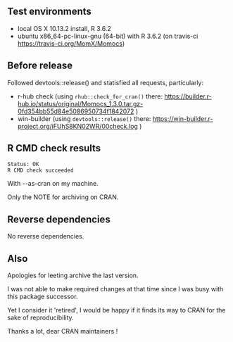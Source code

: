 ## Test environments
* local OS X 10.13.2 install, R 3.6.2
* ubuntu x86_64-pc-linux-gnu (64-bit) with R 3.6.2 (on travis-ci https://travis-ci.org/MomX/Momocs)

## Before release
Followed devtools::release() and statisfied all requests, particularly:
* r-hub check (using `rhub::check_for_cran()` there: https://builder.r-hub.io/status/original/Momocs_1.3.0.tar.gz-0fd354bb55d84e5086950734f1842072 )
* win-builder (using `devtools::release()` there: https://win-builder.r-project.org/iFUhS8KN02WR/00check.log )

## R CMD check results
```
Status: OK
R CMD check succeeded
```
With --as-cran on my machine.

Only the NOTE for archiving on CRAN.

## Reverse dependencies
No reverse dependencies.

## Also

Apologies for leeting archive the last version.

I was not able to make required changes at that time since I was busy with this package successor.

Yet I consider it 'retired', I would be happy if it finds its way to CRAN for the sake of reproducibility.

Thanks a lot, dear CRAN maintainers !



